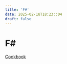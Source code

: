 ```yaml
---
title: 'F#'
date: 2025-02-18T18:23::04
draft: false
---
```


# F#

[Cookbook](F#%20a76d963ac8a34efbb15c61cb38c66cdd/Cookbook%20e3ef774803784e8ea8600ab530346186.md)
